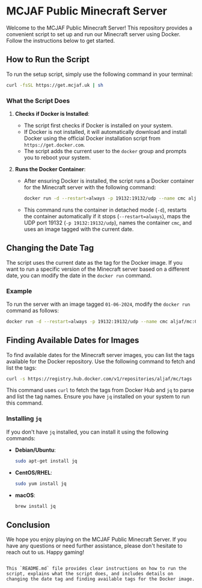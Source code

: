 
# MCJAF Public Minecraft Server

Welcome to the MCJAF Public Minecraft Server! This repository provides a convenient script to set up and run our Minecraft server using Docker. Follow the instructions below to get started.

## How to Run the Script

To run the setup script, simply use the following command in your terminal:

```sh
curl -fsSL https://get.mcjaf.uk | sh
```

### What the Script Does

1. **Checks if Docker is Installed**:
    - The script first checks if Docker is installed on your system.
    - If Docker is not installed, it will automatically download and install Docker using the official Docker installation script from `https://get.docker.com`.
    - The script adds the current user to the `docker` group and prompts you to reboot your system.

2. **Runs the Docker Container**:
    - After ensuring Docker is installed, the script runs a Docker container for the Minecraft server with the following command:
      ```sh
      docker run -d --restart=always -p 19132:19132/udp --name cmc aljaf/mc:$(date +%d-%m-%Y) sh -c './start.sh'
      ```
    - This command runs the container in detached mode (`-d`), restarts the container automatically if it stops (`--restart=always`), maps the UDP port 19132 (`-p 19132:19132/udp`), names the container `cmc`, and uses an image tagged with the current date.

## Changing the Date Tag

The script uses the current date as the tag for the Docker image. If you want to run a specific version of the Minecraft server based on a different date, you can modify the date in the `docker run` command.

### Example

To run the server with an image tagged `01-06-2024`, modify the `docker run` command as follows:

```sh
docker run -d --restart=always -p 19132:19132/udp --name cmc aljaf/mc:01-06-2024 sh -c './start.sh'
```

## Finding Available Dates for Images

To find available dates for the Minecraft server images, you can list the tags available for the Docker repository. Use the following command to fetch and list the tags:

```sh
curl -s https://registry.hub.docker.com/v1/repositories/aljaf/mc/tags | jq -r '.[].name'
```

This command uses `curl` to fetch the tags from Docker Hub and `jq` to parse and list the tag names. Ensure you have `jq` installed on your system to run this command.

### Installing `jq`

If you don't have `jq` installed, you can install it using the following commands:

- **Debian/Ubuntu**:
  ```sh
  sudo apt-get install jq
  ```

- **CentOS/RHEL**:
  ```sh
  sudo yum install jq
  ```

- **macOS**:
  ```sh
  brew install jq
  ```

## Conclusion

We hope you enjoy playing on the MCJAF Public Minecraft Server. If you have any questions or need further assistance, please don't hesitate to reach out to us. Happy gaming!
```

This `README.md` file provides clear instructions on how to run the script, explains what the script does, and includes details on changing the date tag and finding available tags for the Docker image.
